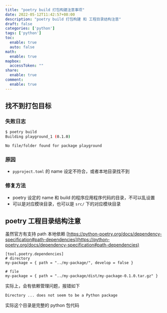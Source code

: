 ```yaml
---
title: "poetry build 打包构建注意事项"
date: 2022-05-12T11:42:57+08:00
description: "poetry build 打包构建 和 工程目录结构注意"
draft: false
categories: ['python']
tags: ['python']
toc:
  enable: true
  auto: false
math:
  enable: true
mapbox:
  accessToken: ""
share:
  enable: true
comment:
  enable: true
---
```


## 找不到打包目标

### 失败日志

```bash
$ poetry build
Building playground_1 (0.1.0)

No file/folder found for package playground
```

### 原因

-   `pyproject.toml` 的 name 设定不符合，或者本地目录找不到

### 修复方法

- poetry 设定的 name 和 build 的程序应用程序代码的目录，不可以乱设置
- 可以是对应模块目录，也可以是 `src/` 下的对应模块目录


## poetry 工程目录结构注意

虽然官方有支持 path 本地依赖 [https://python-poetry.org/docs/dependency-specification#path-dependencies](https://python-poetry.org/docs/dependency-specification#path-dependencies)

```
[tool.poetry.dependencies]
# directory
my-package = { path = "../my-package/", develop = false }

# file
my-package = { path = "../my-package/dist/my-package-0.1.0.tar.gz" }
```

实际上，会有依赖管理问题，报错如下

```log
Directory ... does not seem to be a Python package
```

实际这个目录是完整的 python 包代码